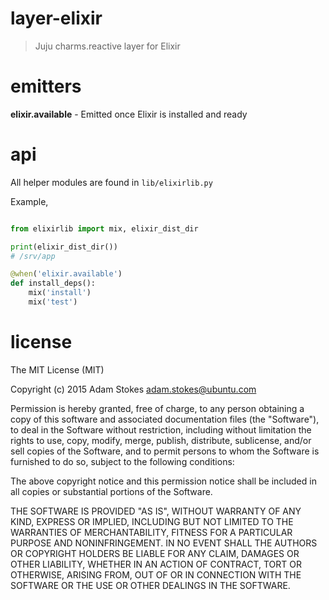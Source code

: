 # layer-elixir
> Juju charms.reactive layer for Elixir

# emitters

**elixir.available** - Emitted once Elixir is installed and ready

# api

All helper modules are found in `lib/elixirlib.py`

Example,

```python

from elixirlib import mix, elixir_dist_dir

print(elixir_dist_dir())
# /srv/app

@when('elixir.available')
def install_deps():
    mix('install')
    mix('test')

```

# license

The MIT License (MIT)

Copyright (c) 2015 Adam Stokes <adam.stokes@ubuntu.com>

Permission is hereby granted, free of charge, to any person obtaining a copy
of this software and associated documentation files (the "Software"), to deal
in the Software without restriction, including without limitation the rights
to use, copy, modify, merge, publish, distribute, sublicense, and/or sell
copies of the Software, and to permit persons to whom the Software is
furnished to do so, subject to the following conditions:

The above copyright notice and this permission notice shall be included in
all copies or substantial portions of the Software.

THE SOFTWARE IS PROVIDED "AS IS", WITHOUT WARRANTY OF ANY KIND, EXPRESS OR
IMPLIED, INCLUDING BUT NOT LIMITED TO THE WARRANTIES OF MERCHANTABILITY,
FITNESS FOR A PARTICULAR PURPOSE AND NONINFRINGEMENT. IN NO EVENT SHALL THE
AUTHORS OR COPYRIGHT HOLDERS BE LIABLE FOR ANY CLAIM, DAMAGES OR OTHER
LIABILITY, WHETHER IN AN ACTION OF CONTRACT, TORT OR OTHERWISE, ARISING FROM,
OUT OF OR IN CONNECTION WITH THE SOFTWARE OR THE USE OR OTHER DEALINGS IN
THE SOFTWARE.
